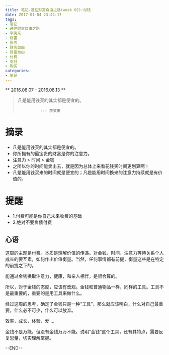 ```yaml
---
title: 笔记-通往财富自由之路(week 02)-付钱
date: 2017-01-04 23:42:17
tags:
- 笔记
- 通往财富自由之路
- 李笑来
- 财富
- 思考
- 财务自由
- 财富自由
- 付费
- 支付
- 购买
categories:
- 笔记
---
```


** 2016.08.07 - 2016.08.13 **

> 凡是能用钱买的其实都是便宜的。
>
>               --- 李笑来


# 摘录

- 凡是能用钱买的其实都是便宜的。
- 你所拥有的最宝贵的财富是你的注意力。
- 注意力 > 时间 > 金钱
- 之所以你的时间能卖出去，就是因为总体上来看花钱买时间更划算啊！
- 凡是能用钱买来的时间就是便宜的；凡是能用时间换来的注意力持续就是有价值的。

# 提醒
- 1.付费可能是你自己未来收费的基础
- 2.绝对不要负债付费

## 心语

这周的主题是付费。本质是理解价值的传递。对金钱，时间，注意力等待关系个人成长的要互素，如何作出价值衡量。当然，任何事情都有前提，衡量这些是在特定的前提之下的。

能通过金钱换取注意力，健康，和亲人相伴，是很合算的。

所以，对于金钱的态度，应该有改观。金钱和普通物品一样，同样的工具。工具不是最重要的，重要的是用工具来做什么。

经过这周的思考，确定了金钱只是一种“工具”，那么就应该明白，什么对自己最重要，什么必不可少，什么可以放弃。

效率，成长，体验，爱 ...

金钱不是万能，但没有金钱万万不能。说明“金钱”这个工具，还有其特点，需要反复思量，切实理解掌握。

--END--
